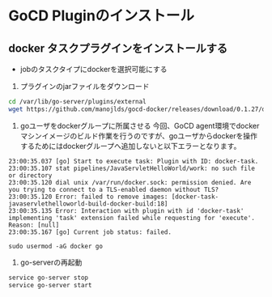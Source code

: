 #  GoCD Pluginのインストール

## docker タスクプラグインをインストールする
  - jobのタスクタイプにdockerを選択可能にする

  1. プラグインのjarファイルをダウンロード
 
 ```sh
cd /var/lib/go-server/plugins/external
wget https://github.com/manojlds/gocd-docker/releases/download/0.1.27/docker-task-assembly-0.1.27.jar
```
 1. goユーザをdockerグループに所属させる
   今回、GoCD agent環境でdockerマシンイメージのビルド作業を行うのですが、goユーザからdockerを操作するためにはdockerグループへ追加しないと以下エラーとなります。

 ```
23:00:35.037 [go] Start to execute task: Plugin with ID: docker-task.
23:00:35.107 stat pipelines/JavaServletHelloWorld/work: no such file or directory
23:00:35.120 dial unix /var/run/docker.sock: permission denied. Are you trying to connect to a TLS-enabled daemon without TLS?
23:00:35.120 Error: failed to remove images: [docker-task-javaservlethelloworld-build-docker-build:18]
23:00:35.135 Error: Interaction with plugin with id 'docker-task' implementing 'task' extension failed while requesting for 'execute'. Reason: [null]
23:00:35.167 [go] Current job status: failed.
```

```
sudo usermod -aG docker go
```


  1. go-serverの再起動
  
 ```sh
service go-server stop
service go-server start
```

